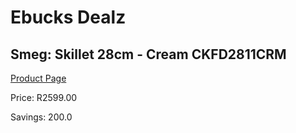
# Ebucks Dealz
## Smeg: Skillet 28cm - Cream CKFD2811CRM
[Product Page](https://www.ebucks.com/web/shop/productSelected.do?prodId=1170709082&catId=1196428103)

Price: R2599.00

Savings: 200.0


	